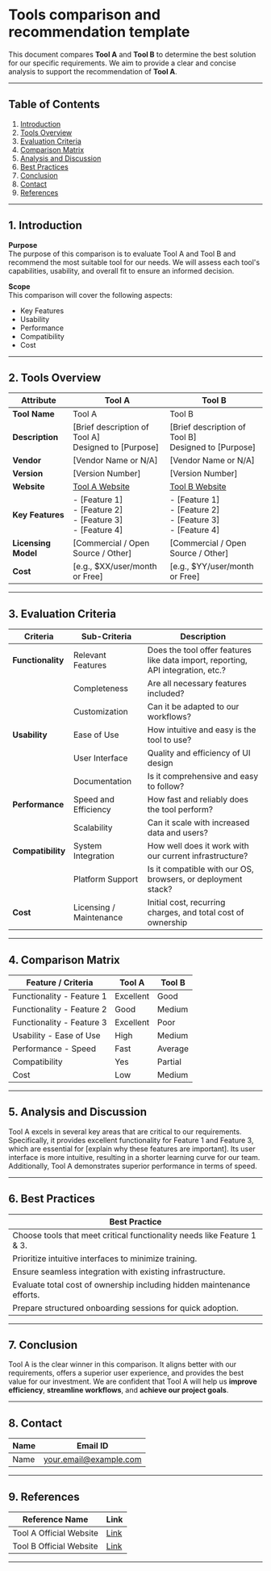 # Tools comparison and recommendation template

This document compares **Tool A** and **Tool B** to determine the best solution for our specific requirements. We aim to provide a clear and concise analysis to support the recommendation of **Tool A**.

---

## Table of Contents

1. [Introduction](#1-introduction)  
2. [Tools Overview](#2-tools-overview)  
3. [Evaluation Criteria](#3-evaluation-criteria)  
4. [Comparison Matrix](#4-comparison-matrix)  
5. [Analysis and Discussion](#5-analysis-and-discussion)  
6. [Best Practices](#6-best-practices)  
7. [Conclusion](#7-conclusion)  
8. [Contact](#8-contact)  
9. [References](#9-references)

---

## 1. Introduction

**Purpose**  
The purpose of this comparison is to evaluate Tool A and Tool B and recommend the most suitable tool for our needs. We will assess each tool's capabilities, usability, and overall fit to ensure an informed decision.

**Scope**  
This comparison will cover the following aspects:
- Key Features
- Usability
- Performance
- Compatibility
- Cost

---

## 2. Tools Overview

| Attribute           | Tool A                                                   | Tool B                                                   |
|--------------------|-----------------------------------------------------------|-----------------------------------------------------------|
| **Tool Name**       | Tool A                                                   | Tool B                                                   |
| **Description**     | [Brief description of Tool A] <br> Designed to [Purpose] | [Brief description of Tool B] <br> Designed to [Purpose] |
| **Vendor**          | [Vendor Name or N/A]                                     | [Vendor Name or N/A]                                     |
| **Version**         | [Version Number]                                         | [Version Number]                                         |
| **Website**         | [Tool A Website](#)                                      | [Tool B Website](#)                                      |
| **Key Features**    | - [Feature 1] <br> - [Feature 2] <br> - [Feature 3] <br> - [Feature 4] | - [Feature 1] <br> - [Feature 2] <br> - [Feature 3] <br> - [Feature 4] |
| **Licensing Model** | [Commercial / Open Source / Other]                       | [Commercial / Open Source / Other]                       |
| **Cost**            | [e.g., $XX/user/month or Free]                           | [e.g., $YY/user/month or Free]                           |

---

## 3. Evaluation Criteria

| Criteria        | Sub-Criteria                                                                 | Description                                                                                 |
|-----------------|------------------------------------------------------------------------------|---------------------------------------------------------------------------------------------|
| **Functionality** | Relevant Features                                                           | Does the tool offer features like data import, reporting, API integration, etc.?           |
|                 | Completeness                                                                 | Are all necessary features included?                                                        |
|                 | Customization                                                                | Can it be adapted to our workflows?                                                         |
| **Usability**    | Ease of Use                                                                  | How intuitive and easy is the tool to use?                                                  |
|                 | User Interface                                                               | Quality and efficiency of UI design                                                         |
|                 | Documentation                                                                | Is it comprehensive and easy to follow?                                                     |
| **Performance**  | Speed and Efficiency                                                         | How fast and reliably does the tool perform?                                                |
|                 | Scalability                                                                  | Can it scale with increased data and users?                                                 |
| **Compatibility**| System Integration                                                           | How well does it work with our current infrastructure?                                      |
|                 | Platform Support                                                             | Is it compatible with our OS, browsers, or deployment stack?                               |
| **Cost**         | Licensing / Maintenance                                                      | Initial cost, recurring charges, and total cost of ownership                               |

---

## 4. Comparison Matrix

| Feature / Criteria         | Tool A   | Tool B   |
|----------------------------|----------|----------|
| Functionality - Feature 1  | Excellent| Good     |
| Functionality - Feature 2  | Good     | Medium   |
| Functionality - Feature 3  | Excellent| Poor     |
| Usability - Ease of Use    | High     | Medium   |
| Performance - Speed        | Fast     | Average  |
| Compatibility              | Yes      | Partial  |
| Cost                       | Low      | Medium   |

---

## 5. Analysis and Discussion

Tool A excels in several key areas that are critical to our requirements. Specifically, it provides excellent functionality for Feature 1 and Feature 3, which are essential for [explain why these features are important]. Its user interface is more intuitive, resulting in a shorter learning curve for our team. Additionally, Tool A demonstrates superior performance in terms of speed.

---

## 6. Best Practices

| Best Practice                                                                 |
|-------------------------------------------------------------------------------|
| Choose tools that meet critical functionality needs like Feature 1 & 3.       |
| Prioritize intuitive interfaces to minimize training.                         |
| Ensure seamless integration with existing infrastructure.                     |
| Evaluate total cost of ownership including hidden maintenance efforts.        |
| Prepare structured onboarding sessions for quick adoption.                    |

---

## 7. Conclusion

Tool A is the clear winner in this comparison. It aligns better with our requirements, offers a superior user experience, and provides the best value for our investment. We are confident that Tool A will help us **improve efficiency**, **streamline workflows**, and **achieve our project goals**.

---

## 8. Contact

| Name        | Email ID               |
|-------------|------------------------|
| Name | your.email@example.com |

---

## 9. References

| Reference Name                          | Link                         |
|----------------------------------------|------------------------------|
| Tool A Official Website                | [Link](#)                    |
| Tool B Official Website                | [Link](#)                    |

---
